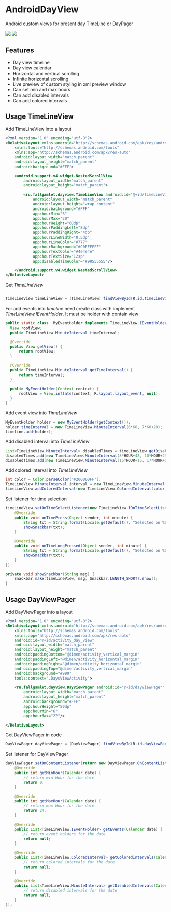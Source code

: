 # AndroidDayView
Android custom views for present day TimeLine or DayPager

![](images/img1.png)
![](images/img2.png)

Features
------------
* Day view timeline
* Day view calendar
* Horizontal and vertical scrolling
* Infinite horizontal scrolling
* Live preview of custom styling in xml preview window
* Can set min and max hours
* Can add disabled intervals
* Can add colored intervals



Usage TimeLineView
------------------
Add TimeLineView into a layout
```xml
<?xml version="1.0" encoding="utf-8"?>
<RelativeLayout xmlns:android="http://schemas.android.com/apk/res/android"
    xmlns:tools="http://schemas.android.com/tools"
    xmlns:app="http://schemas.android.com/apk/res-auto"
    android:layout_width="match_parent"
    android:layout_height="match_parent"
    android:background="#FFF">

    <android.support.v4.widget.NestedScrollView
        android:layout_width="match_parent"
        android:layout_height="match_parent">

        <ru.fallgamlet.dayview.TimeLineView android:id="@+id/timeLineView"
            android:layout_width="match_parent"
            android:layout_height="wrap_content"
            android:background="#FFF"
            app:hourMin="6"
            app:hourMax="20"
            app:hourHeight="60dp"
            app:hourPaddingLeft="8dp"
            app:hourPaddingRight="4dp"
            app:hourLineWidth="0.5dp"
            app:hourLineColor="#777"
            app:hourBackground="#C0FFFFFF"
            app:hourTextColor="#4e4e4e"
            app:hourTextSize="12sp"
            app:disabledTimeColor="#99555555"/>

    </android.support.v4.widget.NestedScrollView>
</RelativeLayout>
```

Get *TimeLineView*
```java

TimeLineView timeLineView = (TimeLineView) findViewById(R.id.timeLineView);
```

For add events into *timeline* need create class with implement *TimeLineView.IEventHolder*. It must be holder with contain view
```java
public static class  MyEventHolder implements TimeLineView.IEventHolder {
  View rootView;
  public TimeLineView.MinuteInterval timeInterval;

  @Override
  public View getView() {
      return rootView;
  }

  @Override
  public TimeLineView.MinuteInterval getTimeInterval() {
      return timeInterval;
  }

  public MyEventHolder(Context context) {
      rootView = View.inflate(context, R.layout.layout_event, null);
  }
}
```

Add event view into *TimeLineView*
```java
MyEventHolder holder = new MyEventHolder(getContext());
holder.timeInterval = new TimeLineView.MinuteInterval(6*60, 7*60+20);
timeline.add(holder);
```
Add disabled interval into *TimeLineView*
```java
List<TimeLineView.MinuteInterval> disabledTimes = timeLineView.getDisabledTimes();
disabledTimes.add(new TimeLineView.MinuteInterval(8*HOUR+48, 10*HOUR+25));
disabledTimes.add(new TimeLineView.MinuteInterval(15*HOUR+15, 17*HOUR+5));
```

Add colored interval into *TimeLineView*
```java
int color = Color.parseColor("#200000FF");
TimeLineView.MinuteInterval interval = new TimeLineView.MinuteInterval(0, 7*HOUR+30);
timeLineView.addColoredInterval(new TimeLineView.ColoredInterval(color, interval));
```

Set listener for time selection
```java
timeLineView.setOnTimeSelectListener(new TimeLineView.IOnTimeSelectListener() {
    @Override
    public void onTimePress(Object sender, int minute) {
        String txt = String.format(Locale.getDefault(), "Selected on %02d:%02d", minute/60, minute%60);
        showSnackbar(txt);
    }

    @Override
    public void onTimeLongPressed(Object sender, int minute) {
        String txt = String.format(Locale.getDefault(), "Selected on %02d:%02d", minute/60, minute%60);
        showSnackbar(txt);
    }
});

private void showSnackbar(String msg) {
    Snackbar.make(timeLineView, msg, Snackbar.LENGTH_SHORT).show();
}
```

Usage DayViewPager
------------------

Add DayViewPager into a layout
```xml
<?xml version="1.0" encoding="utf-8"?>
<RelativeLayout xmlns:android="http://schemas.android.com/apk/res/android"
    xmlns:tools="http://schemas.android.com/tools"
    xmlns:app="http://schemas.android.com/apk/res-auto"
    android:id="@+id/activity_day_view"
    android:layout_width="match_parent"
    android:layout_height="match_parent"
    android:paddingBottom="@dimen/activity_vertical_margin"
    android:paddingLeft="@dimen/activity_horizontal_margin"
    android:paddingRight="@dimen/activity_horizontal_margin"
    android:paddingTop="@dimen/activity_vertical_margin"
    android:background="#999"
    tools:context=".DaysViewActivity">

    <ru.fallgamlet.dayview.DayViewPager android:id="@+id/dayViewPager"
        android:layout_width="match_parent"
        android:layout_height="match_parent"
        android:background="#FFF"
        app:hourHeight="50dp"
        app:hourMin="6"
        app:hourMax="22"/>

</RelativeLayout>
```

Get DayViewPager in code
```java
DayViewPager dayViewPager = (DayViewPager) findViewById(R.id.dayViewPager);
```

Set listener for DayViewPager
```java
dayViewPager.setOnContentListener(return new DayViewPager.OnContentListener() {
    @Override
    public int getMinHour(Calendar date) {
        // return min Hour for the date
        return 0;
    }

    @Override
    public int getMaxHour(Calendar date) {
        // return max Hour for the date
        return 24;
    }

    @Override
    public List<TimeLineView.IEventHolder> getEvents(Calendar date) {
        // return event holders for the date
        return null;
    }

    @Override
    public List<TimeLineView.ColoredInterval> getColoredIntervals(Calendar date) {
        // return colored intervals for the date
        return null;
    }

    @Override
    public List<TimeLineView.MinuteInterval> getDisabledIntervals(Calendar date) {
        // return disabled intervals for the date
        return null;
    }
});
```
